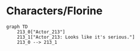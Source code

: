 # Characters/Florine


```mermaid
graph TD
    213_0["Actor_213"]
    213_1["Actor_213: Looks like it's serious."]
    213_0 --> 213_1
```